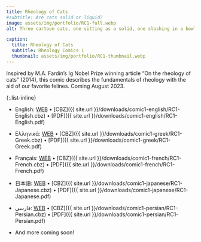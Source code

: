 ```yaml
---
title: Rheology of Cats
#subtitle: Are cats solid or liquid? 
image: assets/img/portfolio/RC1-full.webp
alt: Three cartoon cats, one sitting as a solid, one sloshing in a bowl as lliquid, and one stretching it's body across the page in loops.

caption:
  title: Rheology of Cats 
  subtitle: Rheology Comics 1
  thumbnail: assets/img/portfolio/RC1-thumbnail.webp
---
```

Inspired by M.A. Fardin’s Ig Nobel Prize winning article “On the rheology of cats” (2014), this comic describes the fundamentals of rheology with the aid of our favorite felines. 
Coming August 2023.

{:.list-inline}
- English: [WEB](/comic1-english) &#x2022; [CBZ]({{ site.url }}/downloads/comic1-english/RC1-English.cbz) &#x2022; [PDF]({{ site.url }}/downloads/comic1-english/RC1-English.pdf)
- Ελληνικά: [WEB](/comic1-greek) &#x2022; [CBZ]({{ site.url }}/downloads/comic1-greek/RC1-Greek.cbz) &#x2022; [PDF]({{ site.url }}/downloads/comic1-greek/RC1-Greek.pdf)
- Français: [WEB](/comic1-french) &#x2022; [CBZ]({{ site.url }}/downloads/comic1-french/RC1-French.cbz) &#x2022; [PDF]({{ site.url }}/downloads/comic1-french/RC1-French.pdf)
- 日本語: [WEB](/comic1-japanese) &#x2022; [CBZ]({{ site.url }}/downloads/comic1-japanese/RC1-Japanese.cbz) &#x2022; [PDF]({{ site.url }}/downloads/comic1-japanese/RC1-Japanese.pdf)
- فارسی: [WEB](/comic1-persian) &#x2022; [CBZ]({{ site.url }}/downloads/comic1-persian/RC1-Persian.cbz) &#x2022; [PDF]({{ site.url }}/downloads/comic1-persian/RC1-Persian.pdf)

- And more coming soon!

